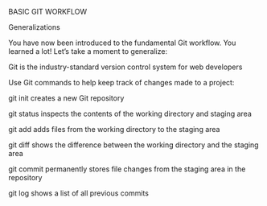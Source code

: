 BASIC GIT WORKFLOW

Generalizations

You have now been introduced to the fundamental Git workflow.
You learned a lot! Let’s take a moment to generalize:

Git is the industry-standard version control system for web developers

Use Git commands to help keep track of changes made to a project:

git init creates a new Git repository

git status inspects the contents of the working directory and staging area

git add adds files from the working directory to the staging area

git diff shows the difference between the working directory and the staging area

git commit permanently stores file changes from the staging area in the repository

git log shows a list of all previous commits
